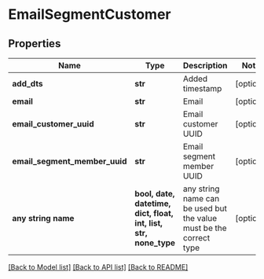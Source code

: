 # EmailSegmentCustomer


## Properties
Name | Type | Description | Notes
------------ | ------------- | ------------- | -------------
**add_dts** | **str** | Added timestamp | [optional] 
**email** | **str** | Email | [optional] 
**email_customer_uuid** | **str** | Email customer UUID | [optional] 
**email_segment_member_uuid** | **str** | Email segment member UUID | [optional] 
**any string name** | **bool, date, datetime, dict, float, int, list, str, none_type** | any string name can be used but the value must be the correct type | [optional]

[[Back to Model list]](../README.md#documentation-for-models) [[Back to API list]](../README.md#documentation-for-api-endpoints) [[Back to README]](../README.md)


